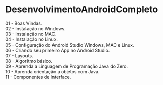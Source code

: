 # DesenvolvimentoAndroidCompleto
01 - Boas Vindas.</br>
02 - Instalação no Windows.</br>
03 - Instalação no MAC.</br>
04 - Instalação no Linux.</br>
05 - Configuração do Android Studio Windows, MAC e Linux.</br>
06 - Criando seu primeiro App no Android Studio.</br>
07 - Layouts.</br>
08 - Algoritmo básico.</br>
09 - Aprenda a Linguagem de Programação Java do Zero.</br>
10 - Aprenda orientação a objetos com Java.</br>
11 - Componentes de Interface.</br>